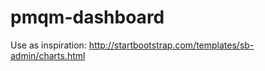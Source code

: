 pmqm-dashboard
==============


Use as inspiration:
http://startbootstrap.com/templates/sb-admin/charts.html

